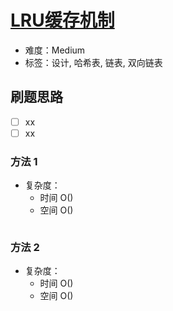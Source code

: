 # [LRU缓存机制](https://leetcode-cn.com/problems/lru-cache/)

- 难度：Medium
- 标签：设计, 哈希表, 链表, 双向链表

## 刷题思路

- [ ] xx
- [ ] xx

### 方法 1

- 复杂度：
    - 时间 O()
    - 空间 O()

``` js

```

### 方法 2

- 复杂度：
    - 时间 O()
    - 空间 O()

``` js

```
